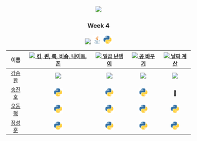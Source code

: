 <div align="center">
  <h3><img src="https://user-images.githubusercontent.com/46666296/133788774-1bba4108-db05-4d35-88ac-e355f29040a0.png"></h3>

  ### <center>**Week 4**</center>
  <!--CPP-->
  <img src="https://media.vlpt.us/images/seungju0000/post/0bb96d2c-93ff-4415-86ea-f6c71b40260b/img%20(1).png" height="25">
  <!--Java-->
  <img src="https://raw.githubusercontent.com/vscode-icons/vscode-icons/master/icons/file_type_jar.svg" height="25"/>
  <!--Python-->
  <img src="https://raw.githubusercontent.com/vscode-icons/vscode-icons/master/icons/file_type_python.svg" height="25"/>

  <!--문제를 풀었으면 위의 아이콘 중에 하나를 복사해서 붙여넣기-->
  <!--링크 삽입할 때 Forked Repo(개인 저장소)가 아닌 Remote Repo(원본 저장소) 주소를 붙여넣을 것-->
  <!--주소를 붙여넣는 방법 대신에 './파일명.cpp', './파일명.java', './파일명.py'처럼 링크를 연결해주는 방법이 더 편함-->
  |                    이름                    |[<img src="https://d2gd6pc034wcta.cloudfront.net/tier/1.svg" height="12"> 킹, 퀸, 룩, 비숍, 나이트, 폰](https://www.acmicpc.net/problem/3003)|[<img src="https://d2gd6pc034wcta.cloudfront.net/tier/4.svg" height="12"> 일곱 난쟁이](https://www.acmicpc.net/problem/2309)|[<img src="https://d2gd6pc034wcta.cloudfront.net/tier/4.svg" height="12"> 공 바꾸기](https://www.acmicpc.net/problem/10813)|[<img src="https://d2gd6pc034wcta.cloudfront.net/tier/6.svg" height="12"> 날짜 계산](https://www.acmicpc.net/problem/1476)|
  |:-----------------------------------------:|:---:|:---:|:---:|:---:|
  | [강승환](https://github.com/kangshwan)     | [<img src="https://media.vlpt.us/images/seungju0000/post/0bb96d2c-93ff-4415-86ea-f6c71b40260b/img%20(1).png" height="25">](./3003_kang.cpp) | [<img src="https://media.vlpt.us/images/seungju0000/post/0bb96d2c-93ff-4415-86ea-f6c71b40260b/img%20(1).png" height="25">](./2309_kang.cpp) | [  <img src="https://media.vlpt.us/images/seungju0000/post/0bb96d2c-93ff-4415-86ea-f6c71b40260b/img%20(1).png" height="25">](./10813_kang.cpp) | [  <img src="https://media.vlpt.us/images/seungju0000/post/0bb96d2c-93ff-4415-86ea-f6c71b40260b/img%20(1).png" height="25">](./1476_kang.cpp) |
  | [송진호](https://github.com/sth4881)       | [<img src="https://raw.githubusercontent.com/vscode-icons/vscode-icons/master/icons/file_type_python.svg" height="25"/>](./3003_song.py) | [<img src="https://raw.githubusercontent.com/vscode-icons/vscode-icons/master/icons/file_type_python.svg" height="25"/>](./2309_song.py) | [<img src="https://raw.githubusercontent.com/vscode-icons/vscode-icons/master/icons/file_type_python.svg" height="25"/>](./10813_song.py) | 🧠 |
  | [오동혁](https://github.com/97DongHyeokOH) | [<img src="https://raw.githubusercontent.com/vscode-icons/vscode-icons/master/icons/file_type_python.svg" height="25"/>](./3003_oh.py) | [<img src="https://raw.githubusercontent.com/vscode-icons/vscode-icons/master/icons/file_type_python.svg" height="25"/>](./2309_oh.py) | [<img src="https://raw.githubusercontent.com/vscode-icons/vscode-icons/master/icons/file_type_python.svg" height="25"/>](./10813_oh.py) | [<img src="https://raw.githubusercontent.com/vscode-icons/vscode-icons/master/icons/file_type_python.svg" height="25"/>](./1476_oh.py) |
  | [장성훈](https://github.com/jsh9611)       | [<img src="https://raw.githubusercontent.com/vscode-icons/vscode-icons/master/icons/file_type_python.svg" height="25"/>](./3003_jang.py) | [<img src="https://raw.githubusercontent.com/vscode-icons/vscode-icons/master/icons/file_type_python.svg" height="25"/>](./2309_jang.py) | [<img src="https://raw.githubusercontent.com/vscode-icons/vscode-icons/master/icons/file_type_python.svg" height="25"/>](./10813_jang.py) | [<img src="https://raw.githubusercontent.com/vscode-icons/vscode-icons/master/icons/file_type_python.svg" height="25"/>](./1476_jang.py) |
</div>
